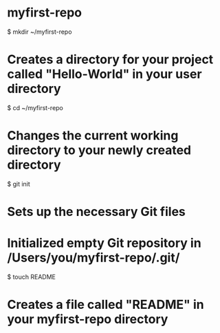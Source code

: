 myfirst-repo
============
$ mkdir ~/myfirst-repo
# Creates a directory for your project called "Hello-World" in your user directory

$ cd ~/myfirst-repo
# Changes the current working directory to your newly created directory

$ git init
# Sets up the necessary Git files
# Initialized empty Git repository in /Users/you/myfirst-repo/.git/

$ touch README
# Creates a file called "README" in your myfirst-repo directory
